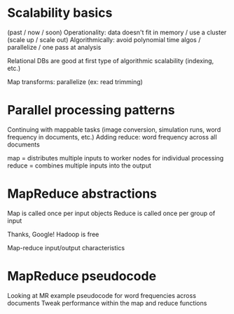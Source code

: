 # Scalability basics
(past / now / soon)
Operationality: data doesn't fit in memory / use a cluster (scale up / scale out)
Algorithmically: avoid polynomial time algos / parallelize / one pass at analysis

Relational DBs are good at first type of algorithmic scalability (indexing, etc.)

Map transforms: parallelize (ex: read trimming)

# Parallel processing patterns
Continuing with mappable tasks (image conversion, simulation runs, word frequency in documents, etc.)
Adding reduce: word frequency across all documents

map = distributes multiple inputs to worker nodes for individual processing
reduce = combines multiple inputs into the output

# MapReduce abstractions
Map is called once per input objects
Reduce is called once per group of input

Thanks, Google!
Hadoop is free

Map-reduce input/output characteristics

# MapReduce pseudocode
Looking at MR example pseudocode for word frequencies across documents
Tweak performance within the map and reduce functions


